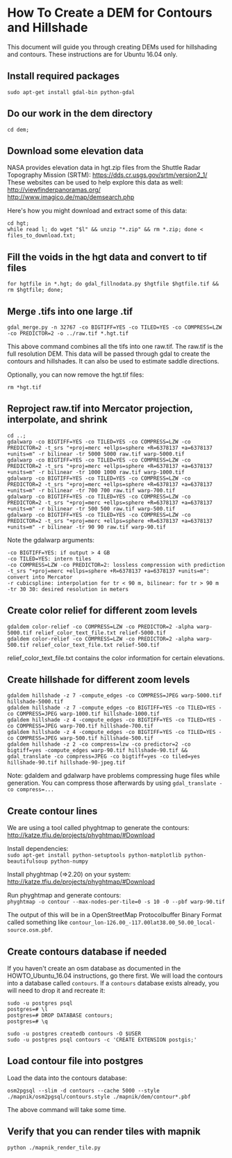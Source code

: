 <!--
OpenTopoMap
(c) 2012-2018 Stefan Erhardt
https://github.com/der-stefan/OpenTopoMap

opentopomap.org
-->

# How To Create a DEM for Contours and Hillshade
This document will guide you through creating DEMs used for hillshading and contours.  These instructions are for Ubuntu 16.04 only.

## Install required packages
`sudo apt-get install gdal-bin python-gdal`

## Do our work in the dem directory
`cd dem;`

## Download some elevation data
NASA provides elevation data in hgt.zip files from the Shuttle Radar Topography Mission (SRTM): https://dds.cr.usgs.gov/srtm/version2_1/
These websites can be used to help explore this data as well:
http://viewfinderpanoramas.org/
http://www.imagico.de/map/demsearch.php

Here's how you might download and extract some of this data:
```
cd hgt;
while read l; do wget "$l" && unzip "*.zip" && rm *.zip; done < files_to_download.txt;
```

## Fill the voids in the hgt data and convert to tif files
```
for hgtfile in *.hgt; do gdal_fillnodata.py $hgtfile $hgtfile.tif && rm $hgtfile; done;
```

## Merge .tifs into one large .tif
`gdal_merge.py -n 32767 -co BIGTIFF=YES -co TILED=YES -co COMPRESS=LZW -co PREDICTOR=2 -o ../raw.tif *.hgt.tif`

This above command combines all the tifs into one raw.tif.  The raw.tif is the full resolution DEM.  This data will be passed through gdal to create the contours and hillshades.  It can also be used to estimate saddle directions.

Optionally, you can now remove the hgt.tif files:  
```
rm *hgt.tif
```

## Reproject raw.tif into Mercator projection, interpolate, and shrink
```
cd ..;
gdalwarp -co BIGTIFF=YES -co TILED=YES -co COMPRESS=LZW -co PREDICTOR=2 -t_srs "+proj=merc +ellps=sphere +R=6378137 +a=6378137 +units=m" -r bilinear -tr 5000 5000 raw.tif warp-5000.tif
gdalwarp -co BIGTIFF=YES -co TILED=YES -co COMPRESS=LZW -co PREDICTOR=2 -t_srs "+proj=merc +ellps=sphere +R=6378137 +a=6378137 +units=m" -r bilinear -tr 1000 1000 raw.tif warp-1000.tif
gdalwarp -co BIGTIFF=YES -co TILED=YES -co COMPRESS=LZW -co PREDICTOR=2 -t_srs "+proj=merc +ellps=sphere +R=6378137 +a=6378137 +units=m" -r bilinear -tr 700 700 raw.tif warp-700.tif
gdalwarp -co BIGTIFF=YES -co TILED=YES -co COMPRESS=LZW -co PREDICTOR=2 -t_srs "+proj=merc +ellps=sphere +R=6378137 +a=6378137 +units=m" -r bilinear -tr 500 500 raw.tif warp-500.tif
gdalwarp -co BIGTIFF=YES -co TILED=YES -co COMPRESS=LZW -co PREDICTOR=2 -t_srs "+proj=merc +ellps=sphere +R=6378137 +a=6378137 +units=m" -r bilinear -tr 90 90 raw.tif warp-90.tif
```

Note the gdalwarp arguments:
```
-co BIGTIFF=YES: if output > 4 GB
-co TILED=YES: intern tiles
-co COMPRESS=LZW -co PREDICTOR=2: lossless compression with prediction
-t_srs "+proj=merc +ellps=sphere +R=6378137 +a=6378137 +units=m": convert into Mercator
-r cubicspline: interpolation for tr < 90 m, bilinear: for tr > 90 m
-tr 30 30: desired resolution in meters
```

## Create color relief for different zoom levels
```
gdaldem color-relief -co COMPRESS=LZW -co PREDICTOR=2 -alpha warp-5000.tif relief_color_text_file.txt relief-5000.tif
gdaldem color-relief -co COMPRESS=LZW -co PREDICTOR=2 -alpha warp-500.tif relief_color_text_file.txt relief-500.tif
```

relief_color_text_file.txt contains the color information for certain elevations.

## Create hillshade for different zoom levels
```
gdaldem hillshade -z 7 -compute_edges -co COMPRESS=JPEG warp-5000.tif hillshade-5000.tif
gdaldem hillshade -z 7 -compute_edges -co BIGTIFF=YES -co TILED=YES -co COMPRESS=JPEG warp-1000.tif hillshade-1000.tif
gdaldem hillshade -z 4 -compute_edges -co BIGTIFF=YES -co TILED=YES -co COMPRESS=JPEG warp-700.tif hillshade-700.tif
gdaldem hillshade -z 4 -compute_edges -co BIGTIFF=YES -co TILED=YES -co COMPRESS=JPEG warp-500.tif hillshade-500.tif
gdaldem hillshade -z 2 -co compress=lzw -co predictor=2 -co bigtiff=yes -compute_edges warp-90.tif hillshade-90.tif && gdal_translate -co compress=JPEG -co bigtiff=yes -co tiled=yes hillshade-90.tif hillshade-90-jpeg.tif
```
Note: gdaldem and gdalwarp have problems compressing huge files while generation. You can compress those afterwards by using `gdal_translate -co compress=...`


## Create contour lines
We are using a tool called phyghtmap to generate the contours: http://katze.tfiu.de/projects/phyghtmap/#Download  

Install dependencies:  
`sudo apt-get install python-setuptools python-matplotlib python-beautifulsoup python-numpy`

Install phyghtmap (=>2.20) on your system: http://katze.tfiu.de/projects/phyghtmap/#Download

Run phyghtmap and generate contours:  
`phyghtmap -o contour --max-nodes-per-tile=0 -s 10 -0 --pbf warp-90.tif`

The output of this will be  in a OpenStreetMap Protocolbuffer Binary Format called something like `contour_lon-126.00_-117.00lat38.00_50.00_local-source.osm.pbf`.


## Create contours database if needed
If you haven't create an osm database as documented in the HOWTO_Ubuntu_16.04 instructions, go there first.  We will load the contours into a database called `contours`.  If a `contours` database exists already, you will need to drop it and recreate it:

```
sudo -u postgres psql
postgres=# \l
postgres=# DROP DATABASE contours;
postgres=# \q
```
```
sudo -u postgres createdb contours -O $USER
sudo -u postgres psql contours -c 'CREATE EXTENSION postgis;'
```

## Load contour file into postgres
Load the data into the contours database:

```
osm2pgsql --slim -d contours --cache 5000 --style ./mapnik/osm2pgsql/contours.style ./mapnik/dem/contour*.pbf
```

The above command will take some time.

## Verify that you can render tiles with mapnik
```
python ./mapnik_render_tile.py
```
